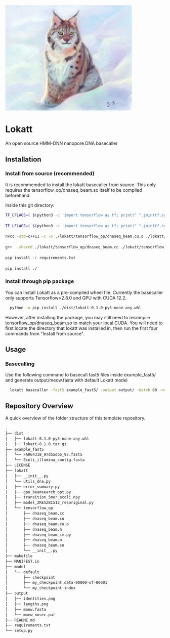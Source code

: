 
<img align="up" src="https://github.com/chunxxc/lokatt/blob/main/lokatt_paint.jpg" alt="drawing" width="400"> 

# Lokatt
An open source HMM-DNN nanopore DNA basecaller

## Installation
### Install from source (recommended)
It is recommemded to install the lokatt basecaller from source. This only requires the tensorflow\_op/dnaseq\_beam.so itself to be compiled beforehand.

Inside this git directory:
```bash
TF_CFLAGS=( $(python3 -c 'import tensorflow as tf; print(" ".join(tf.sysconfig.get_compile_flags()))') )

TF_LFLAGS=( $(python3 -c 'import tensorflow as tf; print(" ".join(tf.sysconfig.get_link_flags()))') )

nvcc -std=c++11 -c -o ./lokatt/tensorflow_op/dnaseq_beam.cu.o ./lokatt/tensorflow_op/dnaseq_beam.cu ${TF_CFLAGS[@]} -D GOOGLE_CUDA=1 -x cu -Xcompiler -fPIC -O3 --use_fast_math -maxrregcount 32

g++  -shared ./lokatt/tensorflow_op/dnaseq_beam.cc ./lokatt/tensorflow_op/dnaseq_beam.cu.o -o ./lokatt/tensorflow_op/dnaseq_beam.so -fPIC -I /usr/local/cuda/include/ -L /usr/local/cuda/lib64/ -lcudart ${TF_CFLAGS[@]} ${TF_LFLAGS[@]} -O2

pip install -r requirements.txt

pip install ./

```
### Install through pip package
You can install Lokatt as a pre-compiled wheel file. Currently the basecaller only supports Tensorflow>2.8.0 and GPU with CUDA 12.2.

```bash
  python -m pip install ./dist/lokatt-0.1.0-py3-none-any.whl
```
However, after installing the package, you may still need to recompile tensorflow\_op/dnaseq\_beam.so to match your local CUDA. You will need to first locate the directory that lokatt was installed in, then run the first four commands from "Install from source". 
## Usage
### Basecalling
Use the following command to basecall fast5 files inside example\_fast5/ and generate output/meow.fasta with default Lokatt model
```bash
  lokatt basecaller -fast5 example_fast5/ -output output/ -batch 60 -name meow
```
## Repository Overview
A quick overview of the folder structure of this template repository.
```bash
.
├── dist
│   ├── lokatt-0.1.0-py3-none-any.whl
│   ├── lokatt-0.1.0.tar.gz
├── example_fast5
│   └── FAR64318_97d55db5_97.fast5
│   └── Ecoli_illumina_contig.fasta
├── LICENSE
├── lokatt
│   ├── __init__.py
│   └── utils_dna.py
│   ├── error_summary.py
│   ├── gpu_beamsearch_opt.py
│   ├── transition_5mer_ecoli.npy
│   ├── model_2RES2BI512_resoriginal.py
│   └── tensorflow_op
│       ├── dnaseq_beam.cc
│       ├── dnaseq_beam.cu
│       ├── dnaseq_beam.cu.o
│       ├── dnaseq_beam.h
│       ├── dnaseq_beam_im.py
│       ├── dnaseq_beam.o
│       ├── dnaseq_beam.so
│       └── __init__.py
├── makefile
├── MANIFEST.in
├── model
│   └── default
│       ├── checkpoint
│       ├── my_checkpoint.data-00000-of-00001
│       └── my_checkpoint.index
├── output
│   ├── identities.png
│   ├── lengths.png
│   ├── moew.fasta
│   └── moew_nosec.paf
├── README.md
├── requirements.txt
└── setup.py
```
